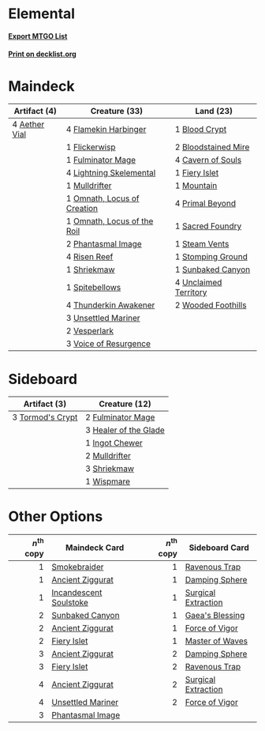 # Elemental

#### [Export MTGO List](../collection/Elemental/Elemental.txt)
#### [Print on decklist.org](http://decklist.org/?deckmain=4%09Aether%20Vial%0A1%09Blood%20Crypt%0A2%09Bloodstained%20Mire%0A4%09Cavern%20of%20Souls%0A1%09Fiery%20Islet%0A4%09Flamekin%20Harbinger%0A1%09Flickerwisp%0A1%09Fulminator%20Mage%0A4%09Lightning%20Skelemental%0A1%09Mountain%0A1%09Mulldrifter%0A1%09Omnath,%20Locus%20of%20Creation%0A1%09Omnath,%20Locus%20of%20the%20Roil%0A2%09Phantasmal%20Image%0A4%09Primal%20Beyond%0A4%09Risen%20Reef%0A1%09Sacred%20Foundry%0A1%09Shriekmaw%0A1%09Spitebellows%0A1%09Steam%20Vents%0A1%09Stomping%20Ground%0A1%09Sunbaked%20Canyon%0A4%09Thunderkin%20Awakener%0A4%09Unclaimed%20Territory%0A3%09Unsettled%20Mariner%0A2%09Vesperlark%0A3%09Voice%20of%20Resurgence%0A2%09Wooded%20Foothills&deckside=2%09Fulminator%20Mage%0A3%09Healer%20of%20the%20Glade%0A1%09Ingot%20Chewer%0A2%09Mulldrifter%0A3%09Shriekmaw%0A3%09Tormod's%20Crypt%0A1%09Wispmare)
# Maindeck

|                                     Artifact (4)                                      |                                            Creature (33)                                             |                                           Land (23)                                            |
|---------------------------------------------------------------------------------------|------------------------------------------------------------------------------------------------------|------------------------------------------------------------------------------------------------|
|4 [Aether Vial](http://gatherer.wizards.com/Pages/Card/Details.aspx?multiverseid=48146)|4 [Flamekin Harbinger](http://gatherer.wizards.com/Pages/Card/Details.aspx?multiverseid=205395)       |1 [Blood Crypt](http://gatherer.wizards.com/Pages/Card/Details.aspx?multiverseid=97102)         |
|                                                                                       |1 [Flickerwisp](http://gatherer.wizards.com/Pages/Card/Details.aspx?multiverseid=376338)              |2 [Bloodstained Mire](http://gatherer.wizards.com/Pages/Card/Details.aspx?multiverseid=405094)  |
|                                                                                       |1 [Fulminator Mage](http://gatherer.wizards.com/Pages/Card/Details.aspx?multiverseid=397686)          |4 [Cavern of Souls](http://gatherer.wizards.com/Pages/Card/Details.aspx?multiverseid=278058)    |
|                                                                                       |4 [Lightning Skelemental](http://gatherer.wizards.com/Pages/Card/Details.aspx?multiverseid=464157)    |1 [Fiery Islet](http://gatherer.wizards.com/Pages/Card/Details.aspx?multiverseid=464187)        |
|                                                                                       |1 [Mulldrifter](http://gatherer.wizards.com/Pages/Card/Details.aspx?multiverseid=389605)              |1 [Mountain](http://gatherer.wizards.com/Pages/Card/Details.aspx?multiverseid=439859)           |
|                                                                                       |1 [Omnath, Locus of Creation](http://gatherer.wizards.com/Pages/Card/Details.aspx?multiverseid=491883)|4 [Primal Beyond](http://gatherer.wizards.com/Pages/Card/Details.aspx?multiverseid=153464)      |
|                                                                                       |1 [Omnath, Locus of the Roil](http://gatherer.wizards.com/Pages/Card/Details.aspx?multiverseid=466970)|1 [Sacred Foundry](http://gatherer.wizards.com/Pages/Card/Details.aspx?multiverseid=405106)     |
|                                                                                       |2 [Phantasmal Image](http://gatherer.wizards.com/Pages/Card/Details.aspx?multiverseid=220099)         |1 [Steam Vents](http://gatherer.wizards.com/Pages/Card/Details.aspx?multiverseid=405109)        |
|                                                                                       |4 [Risen Reef](http://gatherer.wizards.com/Pages/Card/Details.aspx?multiverseid=466971)               |1 [Stomping Ground](http://gatherer.wizards.com/Pages/Card/Details.aspx?multiverseid=405110)    |
|                                                                                       |1 [Shriekmaw](http://gatherer.wizards.com/Pages/Card/Details.aspx?multiverseid=220572)                |1 [Sunbaked Canyon](http://gatherer.wizards.com/Pages/Card/Details.aspx?multiverseid=464196)    |
|                                                                                       |1 [Spitebellows](http://gatherer.wizards.com/Pages/Card/Details.aspx?multiverseid=376515)             |4 [Unclaimed Territory](http://gatherer.wizards.com/Pages/Card/Details.aspx?multiverseid=435419)|
|                                                                                       |4 [Thunderkin Awakener](http://gatherer.wizards.com/Pages/Card/Details.aspx?multiverseid=466916)      |2 [Wooded Foothills](http://gatherer.wizards.com/Pages/Card/Details.aspx?multiverseid=405116)   |
|                                                                                       |3 [Unsettled Mariner](http://gatherer.wizards.com/Pages/Card/Details.aspx?multiverseid=464165)        |                                                                                                |
|                                                                                       |2 [Vesperlark](http://gatherer.wizards.com/Pages/Card/Details.aspx?multiverseid=463984)               |                                                                                                |
|                                                                                       |3 [Voice of Resurgence](http://gatherer.wizards.com/Pages/Card/Details.aspx?multiverseid=368951)      |                                                                                                |


# Sideboard

|                                       Artifact (3)                                        |                                         Creature (12)                                          |
|-------------------------------------------------------------------------------------------|------------------------------------------------------------------------------------------------|
|3 [Tormod's Crypt](http://gatherer.wizards.com/Pages/Card/Details.aspx?multiverseid=389723)|2 [Fulminator Mage](http://gatherer.wizards.com/Pages/Card/Details.aspx?multiverseid=397686)    |
|                                                                                           |3 [Healer of the Glade](http://gatherer.wizards.com/Pages/Card/Details.aspx?multiverseid=466930)|
|                                                                                           |1 [Ingot Chewer](http://gatherer.wizards.com/Pages/Card/Details.aspx?multiverseid=389558)       |
|                                                                                           |2 [Mulldrifter](http://gatherer.wizards.com/Pages/Card/Details.aspx?multiverseid=389605)        |
|                                                                                           |3 [Shriekmaw](http://gatherer.wizards.com/Pages/Card/Details.aspx?multiverseid=220572)          |
|                                                                                           |1 [Wispmare](http://gatherer.wizards.com/Pages/Card/Details.aspx?multiverseid=145974)           |


# Other Options

|*n*<sup>th</sup> copy|                                          Maindeck Card                                          |*n*<sup>th</sup> copy|                                        Sideboard Card                                        |
|--------------------:|-------------------------------------------------------------------------------------------------|--------------------:|----------------------------------------------------------------------------------------------|
|                    1|[Smokebraider](http://gatherer.wizards.com/Pages/Card/Details.aspx?multiverseid=205398)          |                    1|[Ravenous Trap](http://gatherer.wizards.com/Pages/Card/Details.aspx?multiverseid=197537)      |
|                    1|[Ancient Ziggurat](http://gatherer.wizards.com/Pages/Card/Details.aspx?multiverseid=189271)      |                    1|[Damping Sphere](http://gatherer.wizards.com/Pages/Card/Details.aspx?multiverseid=443101)     |
|                    1|[Incandescent Soulstoke](http://gatherer.wizards.com/Pages/Card/Details.aspx?multiverseid=139730)|                    1|[Surgical Extraction](http://gatherer.wizards.com/Pages/Card/Details.aspx?multiverseid=397706)|
|                    2|[Sunbaked Canyon](http://gatherer.wizards.com/Pages/Card/Details.aspx?multiverseid=464196)       |                    1|[Gaea's Blessing](http://gatherer.wizards.com/Pages/Card/Details.aspx?multiverseid=417433)    |
|                    2|[Ancient Ziggurat](http://gatherer.wizards.com/Pages/Card/Details.aspx?multiverseid=189271)      |                    1|[Force of Vigor](http://gatherer.wizards.com/Pages/Card/Details.aspx?multiverseid=464113)     |
|                    2|[Fiery Islet](http://gatherer.wizards.com/Pages/Card/Details.aspx?multiverseid=464187)           |                    1|[Master of Waves](http://gatherer.wizards.com/Pages/Card/Details.aspx?multiverseid=438441)    |
|                    3|[Ancient Ziggurat](http://gatherer.wizards.com/Pages/Card/Details.aspx?multiverseid=189271)      |                    2|[Damping Sphere](http://gatherer.wizards.com/Pages/Card/Details.aspx?multiverseid=443101)     |
|                    3|[Fiery Islet](http://gatherer.wizards.com/Pages/Card/Details.aspx?multiverseid=464187)           |                    2|[Ravenous Trap](http://gatherer.wizards.com/Pages/Card/Details.aspx?multiverseid=197537)      |
|                    4|[Ancient Ziggurat](http://gatherer.wizards.com/Pages/Card/Details.aspx?multiverseid=189271)      |                    2|[Surgical Extraction](http://gatherer.wizards.com/Pages/Card/Details.aspx?multiverseid=397706)|
|                    4|[Unsettled Mariner](http://gatherer.wizards.com/Pages/Card/Details.aspx?multiverseid=464165)     |                    2|[Force of Vigor](http://gatherer.wizards.com/Pages/Card/Details.aspx?multiverseid=464113)     |
|                    3|[Phantasmal Image](http://gatherer.wizards.com/Pages/Card/Details.aspx?multiverseid=220099)      |                     |                                                                                              |

